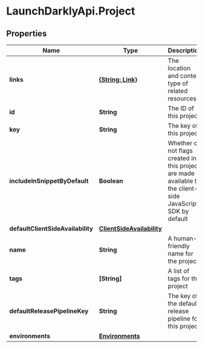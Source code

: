 # LaunchDarklyApi.Project

## Properties

Name | Type | Description | Notes
------------ | ------------- | ------------- | -------------
**links** | [**{String: Link}**](Link.md) | The location and content type of related resources | 
**id** | **String** | The ID of this project | 
**key** | **String** | The key of this project | 
**includeInSnippetByDefault** | **Boolean** | Whether or not flags created in this project are made available to the client-side JavaScript SDK by default | 
**defaultClientSideAvailability** | [**ClientSideAvailability**](ClientSideAvailability.md) |  | [optional] 
**name** | **String** | A human-friendly name for the project | 
**tags** | **[String]** | A list of tags for the project | 
**defaultReleasePipelineKey** | **String** | The key of the default release pipeline for this project | [optional] 
**environments** | [**Environments**](Environments.md) |  | [optional] 


